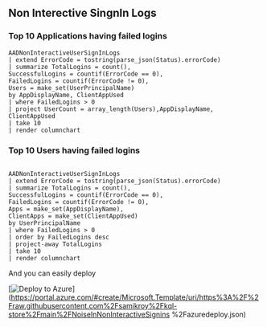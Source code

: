 ## Non Interective SingnIn Logs

### Top 10 Applications having failed logins

```
AADNonInteractiveUserSignInLogs
| extend ErrorCode = tostring(parse_json(Status).errorCode)
| summarize TotalLogins = count(),
SuccessfulLogins = countif(ErrorCode == 0),
FailedLogins = countif(ErrorCode != 0),
Users = make_set(UserPrincipalName)
by AppDisplayName, ClientAppUsed
| where FailedLogins > 0
| project UserCount = array_length(Users),AppDisplayName, ClientAppUsed
| take 10
| render columnchart 
```


### Top 10 Users having failed logins

``` 

AADNonInteractiveUserSignInLogs
| extend ErrorCode = tostring(parse_json(Status).errorCode)
| summarize TotalLogins = count(),
SuccessfulLogins = countif(ErrorCode == 0),
FailedLogins = countif(ErrorCode != 0),
Apps = make_set(AppDisplayName),
ClientApps = make_set(ClientAppUsed)
by UserPrincipalName
| where FailedLogins > 0
| order by FailedLogins desc
| project-away TotalLogins
| take 10
| render columnchart 
```

And you can easily deploy

[![Deploy to Azure](https://aka.ms/deploytoazurebutton)](https://portal.azure.com/#create/Microsoft.Template/uri/https%3A%2F%2Fraw.githubusercontent.com%2Fsamikroy%2Fkql-store%2Fmain%2FNoiseInNonInteractiveSignins
%2Fazuredeploy.json)
